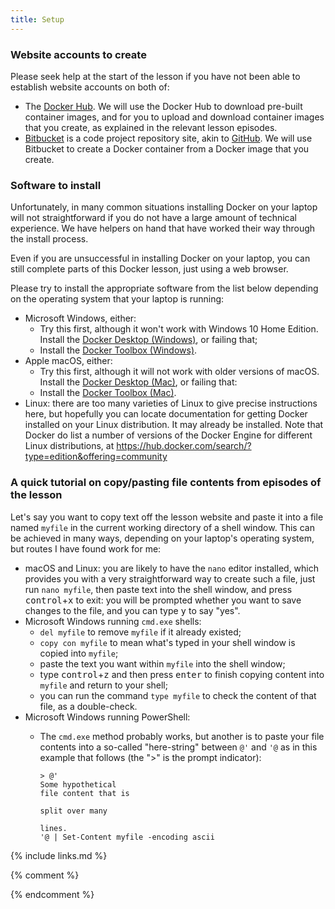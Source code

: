 ```yaml
---
title: Setup
---
```

### Website accounts to create
Please seek help at the start of the lesson if you have not been able to establish website accounts on both of:
- The [Docker Hub](http://hub.docker.com). We will use the Docker Hub to download pre-built container images, and for you to upload and download container images that you create, as explained in the relevant lesson episodes.
- [Bitbucket](http://bitbucket.org) is a code project repository site, akin to [GitHub](https://github.org). We will use Bitbucket to create a Docker container from a Docker image that you create.

### Software to install
Unfortunately, in many common situations installing Docker on your laptop will not straightforward if you do not have a large amount of technical experience. We have helpers on hand that have worked their way through the install process.

Even if you are unsuccessful in installing Docker on your laptop, you can still complete parts of this Docker lesson, just using a web browser.

Please try to install the appropriate software from the list below depending on the operating system that your laptop is running:
- Microsoft Windows, either:
    - Try this first, although it won't work with Windows 10 Home Edition. Install the [Docker Desktop (Windows)](https://hub.docker.com/editions/community/docker-ce-desktop-windows), or failing that;
    - Install the [Docker Toolbox (Windows)](https://docs.docker.com/toolbox/toolbox_install_windows/).
- Apple macOS, either:
    - Try this first, although it will not work with older versions of macOS. Install the [Docker Desktop (Mac)](https://hub.docker.com/editions/community/docker-ce-desktop-mac), or failing that:
    - Install the [Docker Toolbox (Mac)](https://docs.docker.com/toolbox/toolbox_install_mac/).
- Linux: there are too many varieties of Linux to give precise instructions here, but hopefully you can locate documentation for getting Docker installed on your Linux distribution. It may already be installed. Note that Docker do list a number of versions of the Docker Engine for different Linux distributions, at <https://hub.docker.com/search/?type=edition&offering=community>

### A quick tutorial on copy/pasting file contents from episodes of the lesson
Let's say you want to copy text off the lesson website and paste it into a file named `myfile` in the current working directory of a shell window. This can be achieved in many ways, depending on your laptop's operating system, but routes I have found work for me:
- macOS and Linux: you are likely to have the `nano` editor installed, which provides you with a very straightforward way to create such a file, just run `nano myfile`, then paste text into the shell window, and press <kbd>control</kbd>+<kbd>x</kbd> to exit: you will be prompted whether you want to save changes to the file, and you can type <kbd>y</kbd> to say "yes".
- Microsoft Windows running `cmd.exe` shells: 
  - `del myfile` to remove `myfile` if it already existed;
  - `copy con myfile` to mean what's typed in your shell window is copied into `myfile`;
  - paste the text you want within `myfile` into the shell window;
  - type <kbd>control</kbd>+<kbd>z</kbd> and then press <kbd>enter</kbd> to finish copying content into `myfile` and return to your shell;
  - you can run the command `type myfile` to check the content of that file, as a double-check.
- Microsoft Windows running PowerShell:
  - The `cmd.exe` method probably works, but another is to paste your file contents into a so-called "here-string" between `@'` and `'@` as in this example that follows (the ">" is the prompt indicator):

        > @'
        Some hypothetical
        file content that is
        
        split over many
        
        lines.
        '@ | Set-Content myfile -encoding ascii

{% include links.md %}

{% comment %}
<!--  LocalWords:  myfile kbd links.md md endcomment
-->
{% endcomment %}
